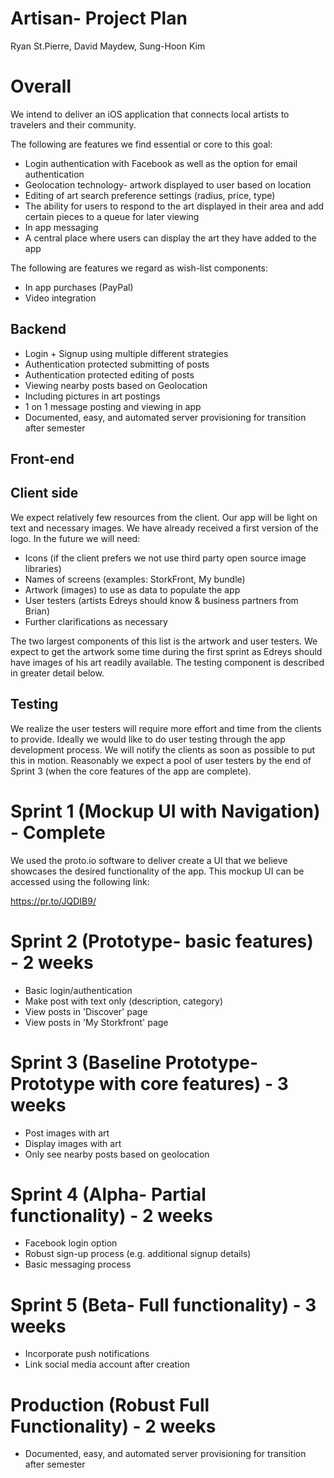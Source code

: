 # Artisan- Project Plan

Ryan St.Pierre, David Maydew, Sung-Hoon Kim

# Overall

We intend to deliver an iOS application that connects local artists to travelers and their community.

The following are features we find essential or core to this goal:

* Login authentication with Facebook as well as the option for email authentication
* Geolocation technology- artwork displayed to user based on location
* Editing of art search preference settings (radius, price, type)
* The ability for users to respond to the art displayed in their area and add certain pieces to a queue for later viewing
* In app messaging
* A central place where users can display the art they have added to the app

The following are features we regard as wish-list components:

* In app purchases (PayPal)
* Video integration

## Backend

* Login + Signup using multiple different strategies
* Authentication protected submitting of posts
* Authentication protected editing of posts
* Viewing nearby posts based on Geolocation
* Including pictures in art postings
* 1 on 1 message posting and viewing in app
* Documented, easy, and automated server provisioning for transition after semester

## Front-end

## Client side

We expect relatively few resources from the client.  Our app will be light on text and necessary images.  We have already received a first version of the logo.  In the future we will need:

* Icons (if the client prefers we not use third party open source image libraries)
* Names of screens (examples: StorkFront, My bundle)
* Artwork (images) to use as data to populate the app
* User testers (artists Edreys should know & business partners from Brian)
* Further clarifications as necessary

The two largest components of this list is the artwork and user testers.  We expect to get the artwork some time during the first sprint as Edreys should have images of his art readily available.   The testing component is described in greater detail below.

## Testing

We realize the user testers will require more effort and time from the clients to provide.  Ideally we would like to do user testing through the app development process.  We will notify the clients as soon as possible to put this in motion.  Reasonably we expect a pool of user testers by the end of Sprint 3 (when the core features of the app are complete).

# Sprint 1 (Mockup UI with Navigation) - Complete

We used the proto.io software to deliver create a UI that we believe showcases the desired functionality of the app.  This mockup UI can be accessed using the following link:

https://pr.to/JQDIB9/


# Sprint 2 (Prototype- basic features) - 2 weeks
* Basic login/authentication
* Make post with text only (description, category)
* View posts in 'Discover' page
* View posts in 'My Storkfront' page

# Sprint 3 (Baseline Prototype- Prototype with core features) - 3 weeks
* Post images with art
* Display images with art
* Only see nearby posts based on geolocation

# Sprint 4 (Alpha- Partial functionality) - 2 weeks
* Facebook login option
* Robust sign-up process (e.g. additional signup details)
* Basic messaging process

# Sprint 5 (Beta- Full functionality) - 3 weeks
* Incorporate push notifications
* Link social media account after creation

# Production (Robust Full Functionality) - 2 weeks
* Documented, easy, and automated server provisioning for transition after semester
